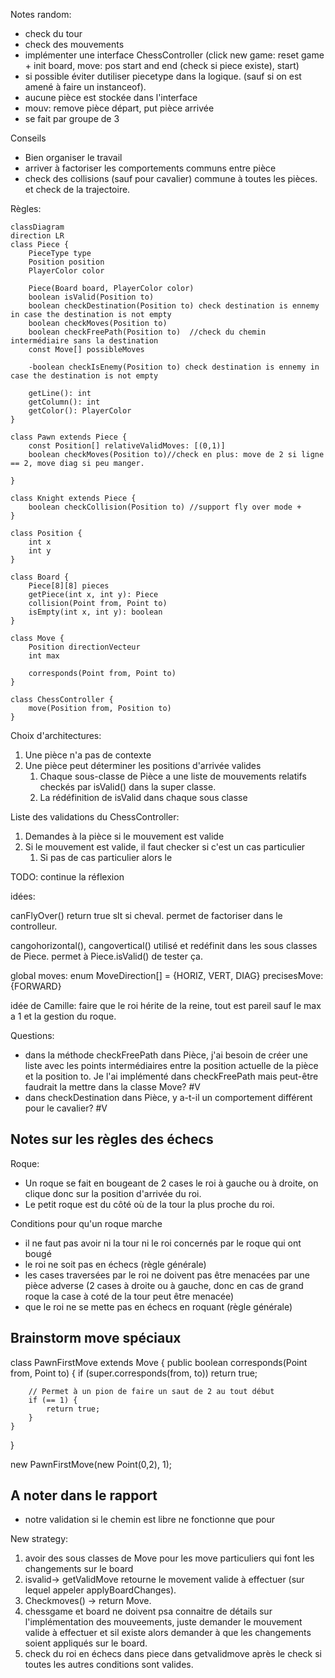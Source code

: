 Notes random:
- check du tour
- check des mouvements
- implémenter une interface ChessController (click new game: reset game + init board, move: pos start and end (check si piece existe), start)
- si possible éviter dutiliser piecetype dans la logique. (sauf si on est amené à faire un instanceof).
- aucune pièce est stockée dans l'interface
- mouv: remove pièce départ, put pièce arrivée
- se fait par groupe de 3

Conseils
- Bien organiser le travail
- arriver à factoriser les comportements communs entre pièce
- check des collisions (sauf pour cavalier) commune à toutes les pièces. et check de la trajectoire.

Règles:

```mermaid
classDiagram
direction LR
class Piece {
	PieceType type
	Position position
	PlayerColor color

	Piece(Board board, PlayerColor color)
	boolean isValid(Position to)
	boolean checkDestination(Position to) check destination is ennemy in case the destination is not empty
	boolean checkMoves(Position to)
	boolean checkFreePath(Position to)	//check du chemin intermédiaire sans la destination
	const Move[] possibleMoves
	
	-boolean checkIsEnemy(Position to) check destination is ennemy in case the destination is not empty

	getLine(): int
	getColumn(): int
	getColor(): PlayerColor
}

class Pawn extends Piece {
	const Position[] relativeValidMoves: [(0,1)]
	boolean checkMoves(Position to)//check en plus: move de 2 si ligne == 2, move diag si peu manger.

}

class Knight extends Piece {
	boolean checkCollision(Position to) //support fly over mode + 
}

class Position {
	int x
	int y
}

class Board {
	Piece[8][8] pieces
	getPiece(int x, int y): Piece
	collision(Point from, Point to)
	isEmpty(int x, int y): boolean
}

class Move {
	Position directionVecteur
	int max

	corresponds(Point from, Point to)
}

class ChessController {
	move(Position from, Position to)
}

```

Choix d'architectures:
1. Une pièce n'a pas de contexte
1. Une pièce peut déterminer les positions d'arrivée valides
   1. Chaque sous-classe de Pièce a une liste de mouvements relatifs checkés par isValid() dans la super classe.
   1. La rédéfinition de isValid dans chaque sous classe	

Liste des validations du ChessController:
1. Demandes à la pièce si le mouvement est valide
1. Si le mouvement est valide, il faut checker si c'est un cas particulier
   1. Si pas de cas particulier alors le 

TODO: continue la réflexion


idées:

canFlyOver() return true slt si cheval. permet de factoriser dans le controlleur.

cangohorizontal(), cangovertical() utilisé et redéfinit dans les sous classes de Piece. permet à Piece.isValid() de tester ça.

global moves: enum MoveDirection[] = {HORIZ, VERT, DIAG}
precisesMove: {FORWARD}


idée de Camille: faire que le roi hérite de la reine, tout est pareil sauf le max a 1 et la gestion du roque.


Questions:
- dans la méthode checkFreePath dans Pièce, j'ai besoin de créer une liste avec les points intermédiaires entre la position actuelle de la pièce et la position to. Je l'ai implémenté dans checkFreePath mais peut-être faudrait la mettre dans la classe Move? #V
- dans checkDestination dans Pièce, y a-t-il un comportement différent pour le cavalier? #V


## Notes sur les règles des échecs
Roque:
- Un roque se fait en bougeant de 2 cases le roi à gauche ou à droite, on clique donc sur la position d'arrivée du roi.
- Le petit roque est du côté où de la tour la plus proche du roi.

Conditions pour qu'un roque marche
- il ne faut pas avoir ni la tour ni le roi concernés par le roque qui ont bougé
- le roi ne soit pas en échecs (règle générale)
- les cases traversées par le roi ne doivent pas être menacées par une pièce adverse (2 cases à droite ou à gauche, donc en cas de grand roque la case à coté de la tour peut être menacée)
- que le roi ne se mette pas en échecs en roquant (règle générale)


## Brainstorm move spéciaux

class PawnFirstMove extends Move {
	public boolean corresponds(Point from, Point to) {
		if (super.corresponds(from, to))
			return true;

		// Permet à un pion de faire un saut de 2 au tout début
		if (== 1) {
			return true;
		}
	}
}

new PawnFirstMove(new Point(0,2), 1);

## A noter dans le rapport
- notre validation si le chemin est libre ne fonctionne que pour 



New strategy:
1. avoir des sous classes de Move pour les move particuliers qui font les changements sur le board
1. isvalid-> getValidMove retourne le movement valide à effectuer (sur lequel appeler applyBoardChanges).
1. Checkmoves() -> return Move.
1. chessgame et board ne doivent psa connaitre de détails sur l'implémentation des mouveements, juste demander le mouvement valide à effectuer et sil existe alors demander à que les changements soient appliqués sur le board.
1. check du roi en échecs dans piece dans getvalidmove après le check si toutes les autres conditions sont valides.


